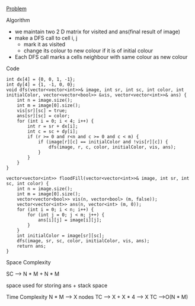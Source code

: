 [Problem](https://www.geeksforgeeks.org/problems/flood-fill-algorithm1856/1?utm_source=youtube&utm_medium=collab_striver_ytdescription&utm_campaign=flood-fill-algorithm)



Algorithm
- we maintain two 2 D matrix for visited and ans(final result of image)
- make a DFS call to cell i, j
	- mark it as visited 
	- change its colour to new colour if it is of initial colour
- Each DFS call marks a cells neighbour with same colour as new colour

Code 

```
int dx[4] = {0, 0, 1, -1};
int dy[4] = {1, -1, 0, 0};
void dfs(vector<vector<int>>& image, int sr, int sc, int color, int initialColor, vector<vector<bool>> &vis, vector<vector<int>>& ans) {
	int n = image.size();
	int m = image[0].size();
	vis[sr][sc] = true;
	ans[sr][sc] = color;
	for (int i = 0; i < 4; i++) {
		int r = sr + dx[i];
		int c = sc + dy[i];
		if (r >= 0 and r<n and c >= 0 and c < m) {
			if (image[r][c] == initialColor and !vis[r][c]) {
				dfs(image, r, c, color, initialColor, vis, ans);
			}
		}
	}
}

vector<vector<int>> floodFill(vector<vector<int>>& image, int sr, int sc, int color) {
	int n = image.size();
	int m = image[0].size();
	vector<vector<bool>> vis(n, vector<bool> (m, false));
	vector<vector<int>> ans(n, vector<int> (m, 0));
	for (int i = 0; i < n; i++) {
		for (int j = 0; j < m; j++) {
			ans[i][j] = image[i][j];
		}
	}
	int initialColor = image[sr][sc];
	dfs(image, sr, sc, color, initialColor, vis, ans);
	return ans;
}
```

Space Complexity

SC --> N * M + N * M

space used for storing ans + stack space

Time Complexity
N * M --> X nodes
TC --> X + X * 4 --> X
TC -->O(N * M)